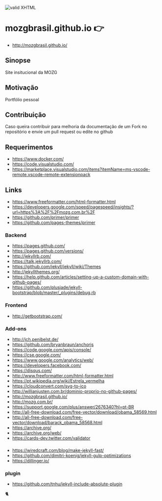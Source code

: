 [checkmark]: https://raw.githubusercontent.com/mozgbrasil/mozgbrasil.github.io/master/assets/images/logos/logo_32_32.png "MOZG"

![valid XHTML][checkmark]

# mozgbrasil.github.io 👉️

- http://mozgbrasil.github.io/

## Sinopse

Site insitucional da MOZG

## Motivação

Portfólio pessoal

## Contribuição

Caso queira contribuir para melhoria da documentação de um Fork no repositório e envie um pull request ou edite no github

## Requerimentos

- https://www.docker.com/
- https://code.visualstudio.com/
- https://marketplace.visualstudio.com/items?itemName=ms-vscode-remote.vscode-remote-extensionpack

## Links

- https://www.freeformatter.com/html-formatter.html
- https://developers.google.com/speed/pagespeed/insights/?url=https%3A%2F%2Fmozg.com.br%2F
- https://github.com/primer/primer
- https://github.com/pages-themes/primer

### Backend

- https://pages.github.com/
- https://pages.github.com/versions/
- http://jekyllrb.com/
- https://talk.jekyllrb.com/
- https://github.com/jekyll/jekyll/wiki/Themes
- http://jekyllthemes.org/
- https://help.github.com/articles/setting-up-a-custom-domain-with-github-pages/
- https://github.com/plusjade/jekyll-bootstrap/blob/master/_plugins/debug.rb

### Frontend

- http://getbootstrap.com/

### Add-ons

- http://jch.penibelst.de/
- https://github.com/bryanbraun/anchorjs
- https://code.google.com/apis/console/
- https://cse.google.com/
- https://www.google.com/analytics/web/
- https://developers.facebook.com/
- https://disqus.com/
- http://www.freeformatter.com/html-formatter.html
- https://pt.wikipedia.org/wiki/Estrela_vermelha
- https://cloudconvert.com/svg-to-ico
- http://willianjusten.com.br/dominio-proprio-no-github-pages/
- http://mozgbrasil.github.io/
- http://mozg.com.br/
- https://support.google.com/plus/answer/2676340?hl=pt-BR
- http://all-free-download.com/free-vector/download/obama_58569.html
- http://all-free-download.com/free-vector/download/barack_obama_58568.html
- https://archive.org/
- https://archive.org/web/
- https://cards-dev.twitter.com/validator

###

- https://wiredcraft.com/blog/make-jekyll-fast/
- https://github.com/dimitri-koenig/jekyll-gulp-optimizations
- https://dillinger.io/

### plugin

- https://github.com/tnhu/jekyll-include-absolute-plugin

:cat2:
